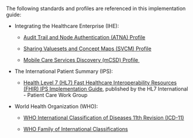The following standards and profiles are referenced in this
implementation guide:

-   Integrating the Healthcare Enterprise (IHE):

    -   [Audit Trail and Node Authentication (ATNA)
        Profile](https://profiles.ihe.net/ITI/TF/Volume1/ch-9.html)

    -   [Sharing Valuesets and Concept Maps (SVCM)
        Profile](https://profiles.ihe.net/ITI/SVCM/index.html)

    -   [Mobile Care Services Discovery (mCSD)
        Profile ](https://profiles.ihe.net/ITI/mCSD/index.html)

-   The International Patient Summary (IPS):

    -   [Health Level 7 (HL7) Fast Healthcare Interoperability Resources
        (FHIR) IPS Implementation
        Guide](http://hl7.org/fhir/uv/ips/index.html), published by the
        HL7 International - Patient Care Work Group

-   World Health Organization (WHO):

    -   [WHO International Classification of Diseases 11th Revision (ICD-11)](https://icd.who.int/en)

    -   [WHO Family of International Classifications](https://www.who.int/standards/classifications)
